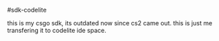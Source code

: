 #sdk-codelite

this is my csgo sdk, its outdated now since cs2 came out.
this is just me transfering it to codelite ide space.
